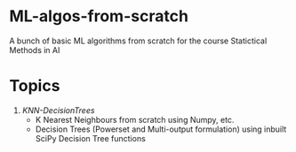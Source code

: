 # ML-algos-from-scratch
A bunch of basic ML algorithms from scratch for the course Statictical Methods in AI

# Topics

1. _KNN-DecisionTrees_
	- K Nearest Neighbours from scratch using Numpy, etc.
	- Decision Trees (Powerset and Multi-output formulation) using inbuilt SciPy Decision Tree functions

